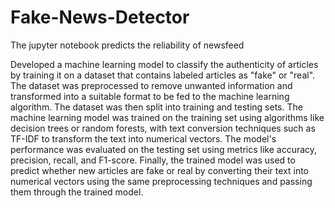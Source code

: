 # Fake-News-Detector
The jupyter notebook predicts the reliability of newsfeed

Developed a machine learning model to classify the authenticity of articles by training it on a dataset that contains labeled articles as "fake" or "real". The dataset was preprocessed to remove unwanted information and transformed into a suitable format to be fed to the machine learning algorithm. The dataset was then split into training and testing sets. The machine learning model was trained on the training set using algorithms like decision trees or random forests, with text conversion techniques such as TF-IDF to transform the text into numerical vectors. The model's performance was evaluated on the testing set using metrics like accuracy, precision, recall, and F1-score. Finally, the trained model was used to predict whether new articles are fake or real by converting their text into numerical vectors using the same preprocessing techniques and passing them through the trained model.
